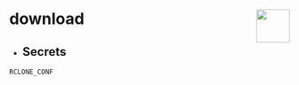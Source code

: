 # download <img src="https://cdn.discordapp.com/attachments/863056311569481729/941490880190246972/logo.png" width="60px" align="right">

- ## Secrets 

```` 
RCLONE_CONF
````
